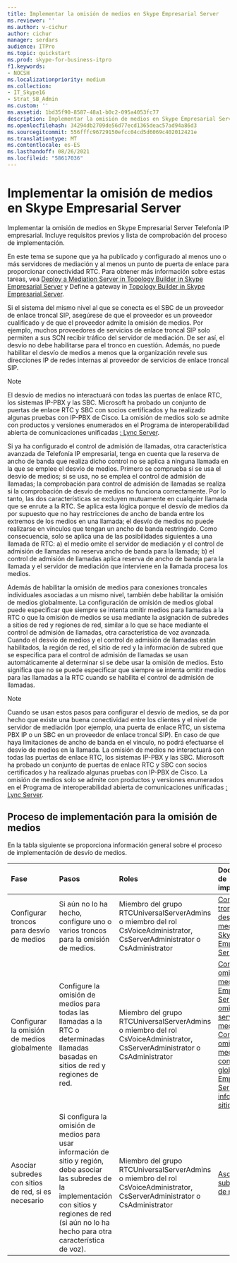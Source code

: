 ```yaml
---
title: Implementar la omisión de medios en Skype Empresarial Server
ms.reviewer: ''
ms.author: v-cichur
author: cichur
manager: serdars
audience: ITPro
ms.topic: quickstart
ms.prod: skype-for-business-itpro
f1.keywords:
- NOCSH
ms.localizationpriority: medium
ms.collection:
- IT_Skype16
- Strat_SB_Admin
ms.custom: ''
ms.assetid: 1bd35f90-8587-48a1-b0c2-095a4053fc77
description: Implementar la omisión de medios en Skype Empresarial Server Telefonía IP empresarial. Incluye requisitos previos y lista de comprobación del proceso de implementación.
ms.openlocfilehash: 34294db2709de56d77ecd1365deac57ad94a86d3
ms.sourcegitcommit: 556fffc96729150efcc04cd5d6069c402012421e
ms.translationtype: MT
ms.contentlocale: es-ES
ms.lasthandoff: 08/26/2021
ms.locfileid: "58617036"
---
```

# <a name="deploy-media-bypass-in-skype-for-business-server"></a>Implementar la omisión de medios en Skype Empresarial Server
 
Implementar la omisión de medios en Skype Empresarial Server Telefonía IP empresarial. Incluye requisitos previos y lista de comprobación del proceso de implementación.
  
En este tema se supone que ya ha publicado y configurado al menos uno o más servidores de mediación y al menos un punto de puerta de enlace para proporcionar conectividad RTC. Para obtener más información sobre estas tareas, vea [Deploy a Mediation Server in Topology Builder in Skype Empresarial Server](deploy-a-mediation-server.md) y Define a gateway in [Topology Builder in Skype Empresarial Server](define-a-gateway.md).
  
 Si el sistema del mismo nivel al que se conecta es el SBC de un proveedor de enlace troncal SIP, asegúrese de que el proveedor es un proveedor cualificado y de que el proveedor admite la omisión de medios. Por ejemplo, muchos proveedores de servicios de enlace troncal SIP solo permiten a sus SCN recibir tráfico del servidor de mediación. De ser así, el desvío no debe habilitarse para el tronco en cuestión. Además, no puede habilitar el desvío de medios a menos que la organización revele sus direcciones IP de redes internas al proveedor de servicios de enlace troncal SIP.
  
> [!NOTE]
> El desvío de medios no interactuará con todas las puertas de enlace RTC, los sistemas IP-PBX y las SBC. Microsoft ha probado un conjunto de puertas de enlace RTC y SBC con socios certificados y ha realizado algunas pruebas con IP-PBX de Cisco. La omisión de medios solo se admite con productos y versiones enumerados en el Programa de interoperabilidad abierta de comunicaciones unificadas [: Lync Server](../../../SfbPartnerCertification/lync-cert/qualified-ip-pbx-gateway.md). 
  
Si ya ha configurado el control de admisión de llamadas, otra característica avanzada de Telefonía IP empresarial, tenga en cuenta que la reserva de ancho de banda que realiza dicho control no se aplica a ninguna llamada en la que se emplee el desvío de medios. Primero se comprueba si se usa el desvío de medios; si se usa, no se emplea el control de admisión de llamadas; la comprobación para control de admisión de llamadas se realiza si la comprobación de desvío de medios no funciona correctamente. Por lo tanto, las dos características se excluyen mutuamente en cualquier llamada que se enrute a la RTC. Se aplica esta lógica porque el desvío de medios da por supuesto que no hay restricciones de ancho de banda entre los extremos de los medios en una llamada; el desvío de medios no puede realizarse en vínculos que tengan un ancho de banda restringido. Como consecuencia, solo se aplica una de las posibilidades siguientes a una llamada de RTC: a) el medio omite el servidor de mediación y el control de admisión de llamadas no reserva ancho de banda para la llamada; b) el control de admisión de llamadas aplica reserva de ancho de banda para la llamada y el servidor de mediación que interviene en la llamada procesa los medios.
  
Además de habilitar la omisión de medios para conexiones troncales individuales asociadas a un mismo nivel, también debe habilitar la omisión de medios globalmente. La configuración de omisión de medios global puede especificar que siempre se intenta omitir medios para llamadas a la RTC o que la omisión de medios se usa mediante la asignación de subredes a sitios de red y regiones de red, similar a lo que se hace mediante el control de admisión de llamadas, otra característica de voz avanzada. Cuando el desvío de medios y el control de admisión de llamadas están habilitados, la región de red, el sitio de red y la información de subred que se especifica para el control de admisión de llamadas se usan automáticamente al determinar si se debe usar la omisión de medios. Esto significa que no se puede especificar que siempre se intenta omitir medios para las llamadas a la RTC cuando se habilita el control de admisión de llamadas.
  
> [!NOTE]
> Cuando se usan estos pasos para configurar el desvío de medios, se da por hecho que existe una buena conectividad entre los clientes y el nivel de servidor de mediación (por ejemplo, una puerta de enlace RTC, un sistema PBX IP o un SBC en un proveedor de enlace troncal SIP). En caso de que haya limitaciones de ancho de banda en el vínculo, no podrá efectuarse el desvío de medios en la llamada. La omisión de medios no interactuará con todas las puertas de enlace RTC, los sistemas IP-PBX y las SBC. Microsoft ha probado un conjunto de puertas de enlace RTC y SBC con socios certificados y ha realizado algunas pruebas con IP-PBX de Cisco. La omisión de medios solo se admite con productos y versiones enumerados en el Programa de interoperabilidad abierta de comunicaciones unificadas [: Lync Server](../../../SfbPartnerCertification/lync-cert/qualified-ip-pbx-gateway.md). 
  
## <a name="deployment-process-for-media-bypass"></a>Proceso de implementación para la omisión de medios

En la tabla siguiente se proporciona información general sobre el proceso de implementación de desvío de medios. 
  
|**Fase**|**Pasos**|**Roles**|**Documentación de implementación**|
|:-----|:-----|:-----|:-----|
|Configurar troncos para desvío de medios  <br/> |Si aún no lo ha hecho, configure uno o varios troncos para la omisión de medios.  <br/> | Miembro del grupo RTCUniversalServerAdmins o miembro del rol CsVoiceAdministrator, CsServerAdministrator o CsAdministrator <br/> |[Configurar un tronco con desvío de medios en Skype Empresarial Server](configure-trunk-with-media-bypass.md) <br/> |
|Configurar la omisión de medios globalmente  <br/> |Configure la omisión de medios para todas las llamadas a la RTC o determinadas llamadas basadas en sitios de red y regiones de red.  <br/> | Miembro del grupo RTCUniversalServerAdmins o miembro del rol CsVoiceAdministrator, CsServerAdministrator o CsAdministrator <br/> |[Configurar la omisión de medios Skype Empresarial Server para omitir siempre el servidor de mediación](bypass-the-mediation-server.md) <br/> [Configurar la omisión de medios de configuración global Skype Empresarial Server para usar información de sitio y región](use-site-and-region-information.md) <br/> |
|Asociar subredes con sitios de red, si es necesario  <br/> |Si configura la omisión de medios para usar información de sitio y región, debe asociar las subredes de la implementación con sitios y regiones de red (si aún no lo ha hecho para otra característica de voz).  <br/> | Miembro del grupo RTCUniversalServerAdmins o miembro del rol CsVoiceAdministrator, CsServerAdministrator o CsAdministrator <br/> |[Asociar una subred a un sitio de red](deploy-network.md#BKMK_AssociateSubnets) <br/> |
